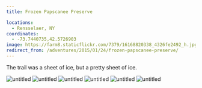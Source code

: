 ```yaml
---
title: Frozen Papscanee Preserve

locations:
  - Rensselaer, NY
coordinates:
  - -73.7440735,42.5726903
image: https://farm8.staticflickr.com/7379/16168820338_4326fe2492_h.jpg
redirect_from: /adventures/2015/01/24/frozen-papscanee-preserve/
---
```


The trail was a sheet of ice, but a pretty sheet of ice.

<div class="photos">

<img src="https://farm8.staticflickr.com/7457/16354685401_64e059a19f_h.jpg" class="img-half" alt="untitled">

<img src="https://farm8.staticflickr.com/7443/16354683421_e3dadd66e8_h.jpg" class="img-half" alt="untitled">

<img src="https://farm8.staticflickr.com/7379/16168820338_4326fe2492_h.jpg"  alt="untitled">

<img src="https://farm8.staticflickr.com/7421/16169067310_687bfc0c26_h.jpg" alt="untitled">

<img src="https://farm9.staticflickr.com/8603/16168813218_45ce8f2f01_h.jpg" class="img-half" alt="untitled">

<img src="https://farm8.staticflickr.com/7316/16168812768_50e6778961_h.jpg" class="img-half" alt="untitled">
</div>
